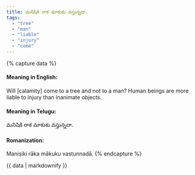 ```yaml
---
title: మనిషికి రాక మాకుకు వస్తున్నదా.
tags:
  - "tree"
  - "man"
  - "liable"
  - "injury"
  - "come"
---
```


{% capture data %}
#### Meaning in English:
Will [calamity] come to a tree and not to a man?
Human beings are more liable to injury than inanimate objects.

#### Meaning in Telugu:
మనిషికి రాక మాకుకు వస్తున్నదా.

#### Romanization:
Maniṣiki rāka mākuku vastunnadā.
{% endcapture %}

{{ data | markdownify }}

